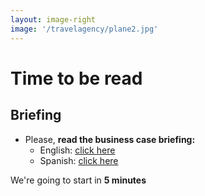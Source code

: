 ```yaml
---
layout: image-right
image: '/travelagency/plane2.jpg'
---
```


# Time to be read

## Briefing

* Please, **read the business case briefing:**
    * English: [click here](https://github.com/joanmiespada/SoftwareEngineeringBusinessCaseStudies/blob/main/cases/travelagency/briefing/Travel-Agency-briefing-EN.pdf)
    * Spanish: [click here](https://github.com/joanmiespada/SoftwareEngineeringBusinessCaseStudies/blob/main/cases/travelagency/briefing/Travel-Agency-briefing-ES.pdf) 


We're going to start in **5 minutes**